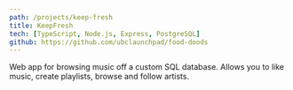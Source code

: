```yaml
---
path: /projects/keep-fresh
title: KeepFresh
tech: [TypeScript, Node.js, Express, PostgreSQL]
github: https://github.com/ubclaunchpad/food-doods
---
```


Web app for browsing music off a custom SQL database. Allows you to like music, create playlists, browse and follow artists.
